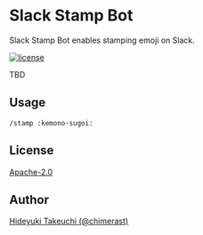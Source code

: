 Slack Stamp Bot
====

Slack Stamp Bot enables stamping emoji on Slack.

[![license](https://img.shields.io/github/license/chimerast/slack-stamp.svg)](LICENSE)

TBD

## Usage

```
/stamp :kemono-sugoi:
```

## License

[Apache-2.0](https://github.com/chimerast/slack-stamp/blob/master/LICENCE)

## Author

[Hideyuki Takeuchi (@chimerast)](https://github.com/chimerast)
